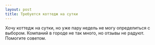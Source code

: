 ```yaml
---
layout: post 
title: Требуется коттедж на сутки 
--- 
```

Хочу коттедж на сутки, но уже пару недель не могу определиться с выбором. Компаний в городе не так много, но отзывы не радуют. Помогите советом.